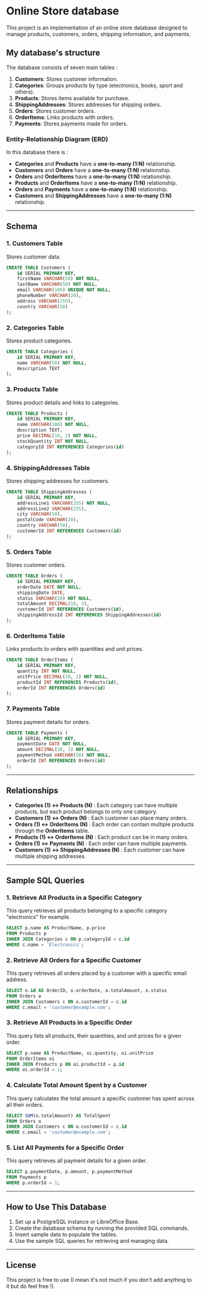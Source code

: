 # **Online Store database**

This project is an implementation of an online store database designed to manage products, customers, orders, shipping information, and payments. 

## **My database's structure**

The database consists of seven main tables :

1. **Customers**: Stores customer information.
2. **Categories**: Groups products by type (electronics, books, sport and others).
3. **Products**: Stores items available for purchase.
4. **ShippingAddresses**: Stores addresses for shipping orders.
5. **Orders**: Stores customer orders.
6. **OrderItems**: Links products with orders.
7. **Payments**: Stores payments made for orders.

### **Entity-Relationship Diagram (ERD)**

In this database there is :
- **Categories** and **Products** have a **one-to-many (1:N)** relationship.
- **Customers** and **Orders** have a **one-to-many (1:N)** relationship.
- **Orders** and **OrderItems** have a **one-to-many (1:N)** relationship.
- **Products** and **OrderItems** have a **one-to-many (1:N)** relationship.
- **Orders** and **Payments** have a **one-to-many (1:N)** relationship.
- **Customers** and **ShippingAddresses** have a **one-to-many (1:N)** relationship.

---

## **Schema**

### **1. Customers Table**
Stores customer data.

```sql
CREATE TABLE Customers (
    id SERIAL PRIMARY KEY,
    firstName VARCHAR(50) NOT NULL,
    lastName VARCHAR(50) NOT NULL,
    email VARCHAR(100) UNIQUE NOT NULL,
    phoneNumber VARCHAR(20),
    address VARCHAR(255),
    country VARCHAR(50)
);
```

### **2. Categories Table**
Stores product categories.

```sql
CREATE TABLE Categories (
    id SERIAL PRIMARY KEY,
    name VARCHAR(50) NOT NULL,
    description TEXT
);
```

### **3. Products Table**
Stores product details and links to categories.

```sql
CREATE TABLE Products (
    id SERIAL PRIMARY KEY,
    name VARCHAR(100) NOT NULL,
    description TEXT,
    price DECIMAL(10, 2) NOT NULL,
    stockQuantity INT NOT NULL,
    categoryId INT REFERENCES Categories(id)
);
```

### **4. ShippingAddresses Table**
Stores shipping addresses for customers.

```sql
CREATE TABLE ShippingAddresses (
    id SERIAL PRIMARY KEY,
    addressLine1 VARCHAR(255) NOT NULL,
    addressLine2 VARCHAR(255),
    city VARCHAR(50),
    postalCode VARCHAR(20),
    country VARCHAR(50),
    customerId INT REFERENCES Customers(id)
);
```

### **5. Orders Table**
Stores customer orders.

```sql
CREATE TABLE Orders (
    id SERIAL PRIMARY KEY,
    orderDate DATE NOT NULL,
    shippingDate DATE,
    status VARCHAR(20) NOT NULL,
    totalAmount DECIMAL(10, 2),
    customerId INT REFERENCES Customers(id),
    shippingAddressId INT REFERENCES ShippingAddresses(id)
);
```

### **6. OrderItems Table**
Links products to orders with quantities and unit prices.

```sql
CREATE TABLE OrderItems (
    id SERIAL PRIMARY KEY,
    quantity INT NOT NULL,
    unitPrice DECIMAL(10, 2) NOT NULL,
    productId INT REFERENCES Products(id),
    orderId INT REFERENCES Orders(id)
);
```

### **7. Payments Table**
Stores payment details for orders.

```sql
CREATE TABLE Payments (
    id SERIAL PRIMARY KEY,
    paymentDate DATE NOT NULL,
    amount DECIMAL(10, 2) NOT NULL,
    paymentMethod VARCHAR(50) NOT NULL,
    orderId INT REFERENCES Orders(id)
);
```

---

## **Relationships**

- **Categories (1) ↔ Products (N)** : Each category can have multiple products, but each product belongs to only one category.
- **Customers (1) ↔ Orders (N)** : Each customer can place many orders.
- **Orders (1) ↔ OrderItems (N)** : Each order can contain multiple products through the **OrderItems** table.
- **Products (1) ↔ OrderItems (N)** : Each product can be in many orders.
- **Orders (1) ↔ Payments (N)** : Each order can have multiple payments.
- **Customers (1) ↔ ShippingAddresses (N)** : Each customer can have multiple shipping addresses.

---

## **Sample SQL Queries**

### 1. **Retrieve All Products in a Specific Category**

This query retrieves all products belonging to a specific category "electronics" for example.

```sql
SELECT p.name AS ProductName, p.price 
FROM Products p
INNER JOIN Categories c ON p.categoryId = c.id
WHERE c.name = 'Electronics';
```

### 2. **Retrieve All Orders for a Specific Customer**

This query retrieves all orders placed by a customer with a specific email address.

```sql
SELECT o.id AS OrderID, o.orderDate, o.totalAmount, o.status
FROM Orders o
INNER JOIN Customers c ON o.customerId = c.id
WHERE c.email = 'customer@example.com';
```

### 3. **Retrieve All Products in a Specific Order**

This query lists all products, their quantities, and unit prices for a given order.

```sql
SELECT p.name AS ProductName, oi.quantity, oi.unitPrice
FROM OrderItems oi
INNER JOIN Products p ON oi.productId = p.id
WHERE oi.orderId = 1;
```

### 4. **Calculate Total Amount Spent by a Customer**

This query calculates the total amount a specific customer has spent across all their orders.

```sql
SELECT SUM(o.totalAmount) AS TotalSpent
FROM Orders o
INNER JOIN Customers c ON o.customerId = c.id
WHERE c.email = 'customer@example.com';
```

### 5. **List All Payments for a Specific Order**

This query retrieves all payment details for a given order.

```sql
SELECT p.paymentDate, p.amount, p.paymentMethod
FROM Payments p
WHERE p.orderId = 1;
```

---

## **How to Use This Database**

1. Set up a PostgreSQL instance or LibreOffice Base.
2. Create the database schema by running the provided SQL commands.
3. Insert sample data to populate the tables.
4. Use the sample SQL queries for retrieving and managing data.

---

## **License**

This project is free to use (I mean it's not much if you don't add anything to it but do feel free !).
